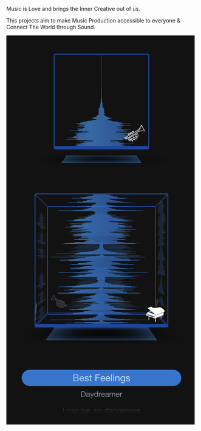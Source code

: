 Music is Love and brings the Inner Creative out of us. 

This projects aim to make Music Production accessible to everyone & Connect The World through Sound.

![Musical Cubes](./img/demo.png)